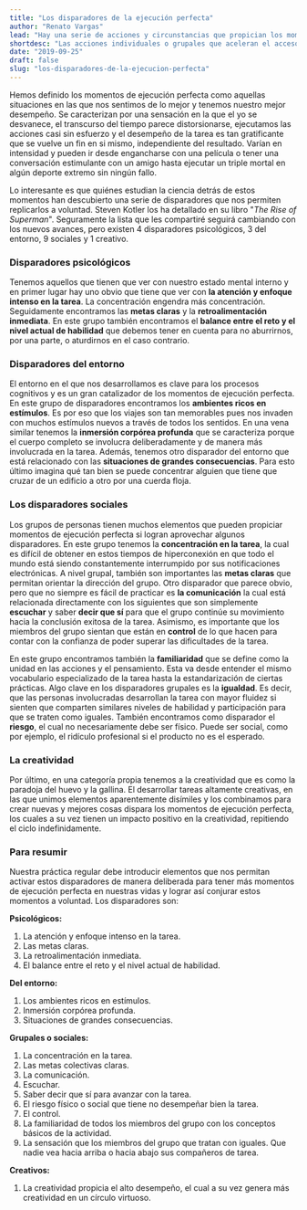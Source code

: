 ```yaml
---
title: "Los disparadores de la ejecución perfecta"
author: "Renato Vargas"
lead: "Hay una serie de acciones y circunstancias que propician los momentos de ejecución perfecta. Algunas de estas son individuales y otras suceden cuando estamos con grupos. Conocerlas nos ayuda a diseñar prácticas que nos ayuden a tener un alto desempeño de manera deliberada."
shortdesc: "Las acciones individuales o grupales que aceleran el acceso a momentos de ejecución perfecta de manera deliberada."
date: "2019-09-25"
draft: false
slug: "los-disparadores-de-la-ejecucion-perfecta"
---
```


Hemos definido los momentos de ejecución perfecta como aquellas situaciones en las que nos sentimos de lo mejor y tenemos nuestro mejor desempeño. Se caracterizan por una sensación en la que el yo se desvanece, el transcurso del tiempo parece distorsionarse, ejecutamos las acciones casi sin esfuerzo y el desempeño de la tarea es tan gratificante que se vuelve un fin en si mismo, independiente del resultado. Varían en intensidad y pueden ir desde engancharse con una película o tener una conversación estimulante con un amigo hasta ejecutar un triple mortal en algún deporte extremo sin ningún fallo. 

Lo interesante es que quiénes estudian la ciencia detrás de estos momentos han descubierto una serie de disparadores que nos permiten replicarlos a voluntad. Steven Kotler los ha detallado en su libro "*The Rise of Superman*". Seguramente la lista que les compartiré seguirá cambiando con los nuevos avances, pero existen 4 disparadores psicológicos, 3 del entorno, 9 sociales y 1 creativo.

### Disparadores psicológicos

Tenemos aquellos que tienen que ver con nuestro estado mental interno y en primer lugar hay uno obvio que tiene que ver con **la atención y enfoque intenso en la tarea**. La concentración engendra más concentración. Seguidamente encontramos las **metas claras** y la **retroalimentación inmediata**. En este grupo también encontramos el **balance entre el reto y el nivel actual de habilidad** que debemos tener en cuenta para no aburrirnos, por una parte, o aturdirnos en el caso contrario.

### Disparadores del entorno

El entorno en el que nos desarrollamos es clave para los procesos cognitivos y es un gran catalizador de los momentos de ejecución perfecta. En este grupo de disparadores encontramos los **ambientes ricos en estímulos**. Es por eso que los viajes son tan memorables pues nos invaden con muchos estímulos nuevos a través de todos los sentidos. En una vena similar tenemos la **inmersión corpórea profunda** que se caracteriza porque el cuerpo completo se involucra deliberadamente y de manera más involucrada en la tarea. Además, tenemos otro disparador del entorno que está relacionado con las **situaciones de grandes consecuencias**. Para esto último imagina qué tan bien se puede concentrar alguien que tiene que cruzar de un edificio a otro por una cuerda floja.

### Los disparadores sociales

Los grupos de personas tienen muchos elementos que pueden propiciar momentos de ejecución perfecta si logran aprovechar algunos disparadores. En este grupo tenemos la **concentración en la tarea**, la cual es difícil de obtener en estos tiempos de hiperconexión en que todo el mundo está siendo constantemente interrumpido por sus notificaciones electrónicas. A nivel grupal, también son importantes las **metas claras** que permitan orientar la dirección del grupo. Otro disparador que parece obvio, pero que no siempre es fácil de practicar es **la comunicación** la cual está relacionada directamente con los siguientes que son simplemente **escuchar** y saber **decir que sí** para que el grupo continúe su movimiento hacia la conclusión exitosa de la tarea. Asimismo, es importante que los miembros del grupo sientan que están en **control** de lo que hacen para contar con la confianza de poder superar las dificultades de la tarea.

En este grupo encontramos también la **familiaridad** que se define como la unidad en las acciones y el pensamiento. Esta va desde entender el mismo vocabulario especializado de la tarea hasta la estandarización de ciertas prácticas. Algo clave en los disparadores grupales es la **igualdad**. Es decir, que las personas involucradas desarrollan la tarea con mayor fluidez si sienten que comparten similares niveles de habilidad y participación para que se traten como iguales. También encontramos como disparador el **riesgo**, el cual no necesariamente debe ser físico. Puede ser social, como por ejemplo, el ridículo profesional si el producto no es el esperado.

### La creatividad

Por último, en una categoría propia tenemos a la creatividad que es como la paradoja del huevo y la gallina. El desarrollar tareas altamente creativas, en las que unimos elementos aparentemente disímiles y los combinamos para crear nuevas y mejores cosas dispara los momentos de ejecución perfecta, los cuales a su vez tienen un impacto positivo en la creatividad, repitiendo el ciclo indefinidamente. 

### Para resumir

Nuestra práctica regular debe introducir elementos que nos permitan activar estos disparadores de manera deliberada para tener más momentos de ejecución perfecta en nuestras vidas y lograr así conjurar estos momentos a voluntad. Los disparadores son:

**Psicológicos:**

1. La atención y enfoque intenso en la tarea.
2. Las metas claras.
3. La retroalimentación inmediata.
4. El balance entre el reto y el nivel actual de habilidad.

**Del entorno:**

1. Los ambientes ricos en estímulos.
1. Inmersión corpórea profunda.
2. Situaciones de grandes consecuencias.

**Grupales o sociales:**

1. La concentración en la tarea.
2. Las metas colectivas claras.
3. La comunicación.
4. Escuchar.
5. Saber decir que sí para avanzar con la tarea.
6. El riesgo físico o social que tiene no desempeñar bien la tarea.
7. El control.
8. La familiaridad de todos los miembros del grupo con los conceptos básicos de la actividad.
9. La sensación que los miembros del grupo que tratan con iguales. Que nadie vea hacia arriba o hacia abajo sus compañeros de tarea.

**Creativos:**

1. La creatividad propicia el alto desempeño, el cual a su vez genera más creatividad en un círculo virtuoso.

